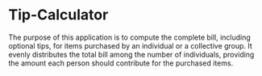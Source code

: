 # Tip-Calculator
The purpose of this application is to compute the complete bill, including optional tips, for items purchased by an individual or a collective group.
It evenly distributes the total bill among the number of individuals, providing the amount each person should contribute for the purchased items.
